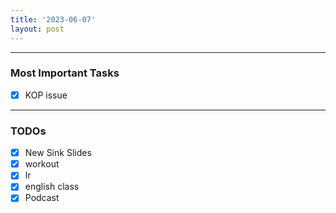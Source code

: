 ```yaml
---
title: '2023-06-07'
layout: post
---
```


---

### Most Important Tasks

- [x] KOP issue

---

### TODOs

- [x] New Sink Slides
- [x] workout
- [x] lr
- [x] english class
- [x] Podcast
